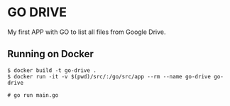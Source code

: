 # GO DRIVE

My first APP with GO to list all files from Google Drive.

## Running on Docker

```
$ docker build -t go-drive .
$ docker run -it -v $(pwd)/src/:/go/src/app --rm --name go-drive go-drive
```

```
# go run main.go
```